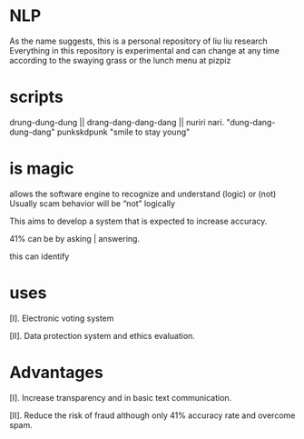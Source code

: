 # NLP
As the name suggests, this is a personal repository of liu liu research  Everything in this repository is experimental and can change at any time according to the swaying grass or the lunch menu at pizpiz

# scripts
drung-dung-dung || drang-dang-dang-dang || nuriri nari. 
"dung-dang-dung-dang"
punkskdpunk 
"smile to stay young"

# is magic
allows the software engine to recognize and understand (logic) or (not)
Usually scam behavior will be “not” logically

This aims to develop a system that is expected to increase accuracy.

41% can be by asking | answering. 

this can identify

# uses
[I]. Electronic voting system

[II]. Data protection system and ethics evaluation.

# Advantages

[I]. Increase transparency and in basic text communication.

[II]. Reduce the risk of fraud although only 41% accuracy rate and overcome spam.
